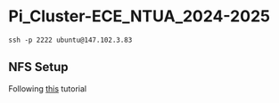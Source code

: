 # Pi_Cluster-ECE_NTUA_2024-2025

`ssh -p 2222 ubuntu@147.102.3.83`

## NFS Setup
Following [this](https://www.digitalocean.com/community/tutorials/how-to-set-up-an-nfs-mount-on-ubuntu-20-04) tutorial
